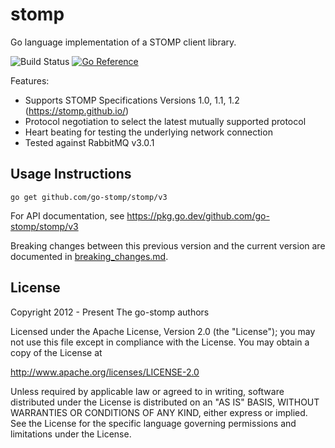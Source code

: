 # stomp

Go language implementation of a STOMP client library.

![Build Status](https://github.com/go-stomp/stomp/actions/workflows/test.yml/badge.svg?branch=master)
[![Go Reference](https://pkg.go.dev/badge/github.com/go-stomp/stomp/v3.svg)](https://pkg.go.dev/github.com/go-stomp/stomp/v3)

Features:

* Supports STOMP Specifications Versions 1.0, 1.1, 1.2 (https://stomp.github.io/)
* Protocol negotiation to select the latest mutually supported protocol
* Heart beating for testing the underlying network connection
* Tested against RabbitMQ v3.0.1

## Usage Instructions

```
go get github.com/go-stomp/stomp/v3
```

For API documentation, see https://pkg.go.dev/github.com/go-stomp/stomp/v3


Breaking changes between this previous version and the current version are 
documented in [breaking_changes.md](breaking_changes.md).


## License
Copyright 2012 - Present The go-stomp authors

Licensed under the Apache License, Version 2.0 (the "License");
you may not use this file except in compliance with the License.
You may obtain a copy of the License at

http://www.apache.org/licenses/LICENSE-2.0

Unless required by applicable law or agreed to in writing, software
distributed under the License is distributed on an "AS IS" BASIS,
WITHOUT WARRANTIES OR CONDITIONS OF ANY KIND, either express or implied.
See the License for the specific language governing permissions and
limitations under the License.

